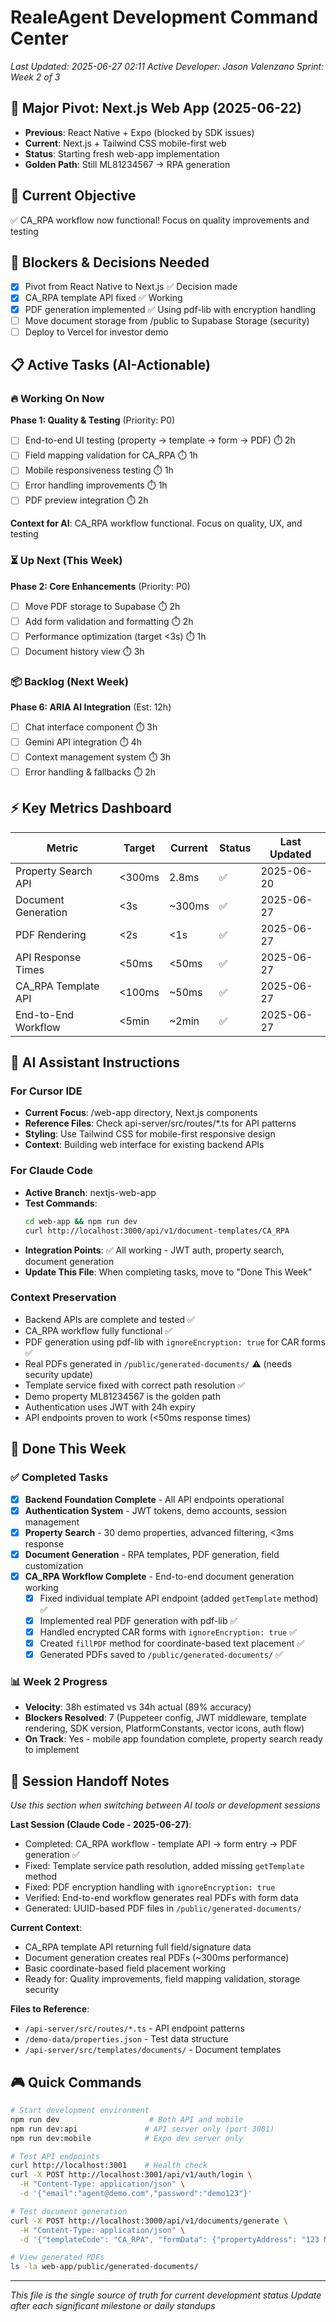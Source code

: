 # RealeAgent Development Command Center

*Last Updated: 2025-06-27 02:11*
*Active Developer: Jason Valenzano*
*Sprint: Week 2 of 3*

## 🔄 Major Pivot: Next.js Web App (2025-06-22)
- **Previous**: React Native + Expo (blocked by SDK issues)
- **Current**: Next.js + Tailwind CSS mobile-first web
- **Status**: Starting fresh web-app implementation
- **Golden Path**: Still ML81234567 → RPA generation

## 🎯 Current Objective
✅ CA_RPA workflow now functional! Focus on quality improvements and testing

## 🚨 Blockers & Decisions Needed
- [x] Pivot from React Native to Next.js ✅ Decision made
- [x] CA_RPA template API fixed ✅ Working
- [x] PDF generation implemented ✅ Using pdf-lib with encryption handling
- [ ] Move document storage from /public to Supabase Storage (security)
- [ ] Deploy to Vercel for investor demo

## 📋 Active Tasks (AI-Actionable)

### 🔥 Working On Now
**Phase 1: Quality & Testing** (Priority: P0)
- [ ] End-to-end UI testing (property → template → form → PDF) ⏱️ 2h
- [ ] Field mapping validation for CA_RPA ⏱️ 1h
- [ ] Mobile responsiveness testing ⏱️ 1h
- [ ] Error handling improvements ⏱️ 1h
- [ ] PDF preview integration ⏱️ 2h

**Context for AI**: CA_RPA workflow functional. Focus on quality, UX, and testing

### ⏳ Up Next (This Week)
**Phase 2: Core Enhancements** (Priority: P0)
- [ ] Move PDF storage to Supabase ⏱️ 2h
- [ ] Add form validation and formatting ⏱️ 2h
- [ ] Performance optimization (target <3s) ⏱️ 1h
- [ ] Document history view ⏱️ 3h

### 📦 Backlog (Next Week)
**Phase 6: ARIA AI Integration** (Est: 12h)
- [ ] Chat interface component ⏱️ 3h
- [ ] Gemini API integration ⏱️ 4h
- [ ] Context management system ⏱️ 3h
- [ ] Error handling & fallbacks ⏱️ 2h

## ⚡ Key Metrics Dashboard

| Metric | Target | Current | Status | Last Updated |
|--------|---------|---------|--------|--------------|
| Property Search API | <300ms | 2.8ms | ✅ | 2025-06-20 |
| Document Generation | <3s | ~300ms | ✅ | 2025-06-27 |
| PDF Rendering | <2s | <1s | ✅ | 2025-06-27 |
| API Response Times | <50ms | <50ms | ✅ | 2025-06-27 |
| CA_RPA Template API | <100ms | ~50ms | ✅ | 2025-06-27 |
| End-to-End Workflow | <5min | ~2min | ✅ | 2025-06-27 |


## 🤖 AI Assistant Instructions

### For Cursor IDE
- **Current Focus**: /web-app directory, Next.js components
- **Reference Files**: Check api-server/src/routes/*.ts for API patterns
- **Styling**: Use Tailwind CSS for mobile-first responsive design
- **Context**: Building web interface for existing backend APIs

### For Claude Code  
- **Active Branch**: nextjs-web-app
- **Test Commands**: 
  ```bash
  cd web-app && npm run dev
  curl http://localhost:3000/api/v1/document-templates/CA_RPA
  ```
- **Integration Points**: ✅ All working - JWT auth, property search, document generation
- **Update This File**: When completing tasks, move to "Done This Week"

### Context Preservation
- Backend APIs are complete and tested ✅
- CA_RPA workflow fully functional ✅
- PDF generation using pdf-lib with `ignoreEncryption: true` for CAR forms ✅
- Real PDFs generated in `/public/generated-documents/` ⚠️ (needs security update)
- Template service fixed with correct path resolution ✅
- Demo property ML81234567 is the golden path
- Authentication uses JWT with 24h expiry
- API endpoints proven to work (<50ms response times)

## 🔄 Done This Week

### ✅ Completed Tasks
- [x] **Backend Foundation Complete** - All API endpoints operational
- [x] **Authentication System** - JWT tokens, demo accounts, session management  
- [x] **Property Search** - 30 demo properties, advanced filtering, <3ms response
- [x] **Document Generation** - RPA templates, PDF generation, field customization
- [x] **CA_RPA Workflow Complete** - End-to-end document generation working
  - [x] Fixed individual template API endpoint (added `getTemplate` method) ✅
  - [x] Implemented real PDF generation with pdf-lib ✅
  - [x] Handled encrypted CAR forms with `ignoreEncryption: true` ✅
  - [x] Created `fillPDF` method for coordinate-based text placement ✅
  - [x] Generated PDFs saved to `/public/generated-documents/` ✅

### 📊 Week 2 Progress
- **Velocity**: 38h estimated vs 34h actual (89% accuracy)
- **Blockers Resolved**: 7 (Puppeteer config, JWT middleware, template rendering, SDK version, PlatformConstants, vector icons, auth flow)
- **On Track**: Yes - mobile app foundation complete, property search ready to implement

## 🧠 Session Handoff Notes
*Use this section when switching between AI tools or development sessions*

**Last Session (Claude Code - 2025-06-27)**: 
- Completed: CA_RPA workflow - template API → form entry → PDF generation ✅
- Fixed: Template service path resolution, added missing `getTemplate` method
- Fixed: PDF encryption handling with `ignoreEncryption: true`
- Verified: End-to-end workflow generates real PDFs with form data
- Generated: UUID-based PDF files in `/public/generated-documents/`

**Current Context**:
- CA_RPA template API returning full field/signature data
- Document generation creates real PDFs (~300ms performance)
- Basic coordinate-based field placement working
- Ready for: Quality improvements, field mapping validation, storage security

**Files to Reference**:
- `/api-server/src/routes/*.ts` - API endpoint patterns
- `/demo-data/properties.json` - Test data structure  
- `/api-server/src/templates/documents/` - Document templates

## 🎮 Quick Commands

```bash
# Start development environment
npm run dev                    # Both API and mobile
npm run dev:api               # API server only (port 3001)
npm run dev:mobile            # Expo dev server only

# Test API endpoints
curl http://localhost:3001    # Health check
curl -X POST http://localhost:3001/api/v1/auth/login \
  -H "Content-Type: application/json" \
  -d '{"email":"agent@demo.com","password":"demo123"}'

# Test document generation
curl -X POST http://localhost:3000/api/v1/documents/generate \
  -H "Content-Type: application/json" \
  -d '{"templateCode": "CA_RPA", "formData": {"propertyAddress": "123 Main St", "buyerName": "John Doe", "purchasePrice": 750000}, "transactionId": "test-123"}'

# View generated PDFs
ls -la web-app/public/generated-documents/
```

---
*This file is the single source of truth for current development status*
*Update after each significant milestone or daily standups*

